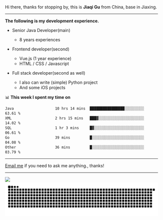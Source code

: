 Hi there, thanks for stopping by, this is **Jiaqi Gu** from China, base in Jiaxing.

---

**The following is my development experience.**

- Senior Java Developer(main)
  - 8 years experiences

- Frontend developer(second)
  - Vue.js (1 year experience)
  - HTML / CSS / Javascript
  
- Full stack developer(second as well)
  - I also can write (simple) Python project
  - And some iOS projects

📊 **This week I spent my time on**
<!--START_SECTION:waka-->

```text
Java                   10 hrs 14 mins  ████████████████░░░░░░░░░   63.61 %
XML                    2 hrs 15 mins   ███▓░░░░░░░░░░░░░░░░░░░░░   14.02 %
SQL                    1 hr 3 mins     █▓░░░░░░░░░░░░░░░░░░░░░░░   06.61 %
Go                     39 mins         █░░░░░░░░░░░░░░░░░░░░░░░░   04.08 %
Other                  36 mins         █░░░░░░░░░░░░░░░░░░░░░░░░   03.79 %
```

<!--END_SECTION:waka-->

---

[Email me](mailto:htk2klwgr@mozmail.com?subject=Hiring_from_GitHub) if you need to ask me anything., thanks!

---

![]( https://visitor-badge.glitch.me/badge?page_id=githubgujiaqi)
![]( https://github.com/droid-Q/droid-Q/raw/output/github-contribution-grid-snake.svg#gh-dark-mode-only)
